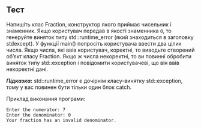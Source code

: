 
## Тест

Напишіть клас Fraction, конструктор якого приймає чисельник і знаменник. Якщо користувач передав в якості знаменника  `0`, то генеруйте виняток типу std::runtime_error (який знаходиться в заголовку stdexcept). У функції main() попросіть користувача ввести два цілих числа. Якщо числа, які ввів користувач, коректні, то виводьте створений об’єкт класу Fraction. Якщо ж числа некоректні, то ви повинні обробити виняток типу std::exception і повідомити користувачеві, що він ввів некоректні дані.

**_Підказка_:**  std::runtime_error є дочірнім класу-винятку std::exception, тому у вас повинен бути тільки один блок catch.

Приклад виконання програми:

```
Enter the numerator: 7  
Enter the denominator: 0  
Your fraction has an invalid denominator.
```
